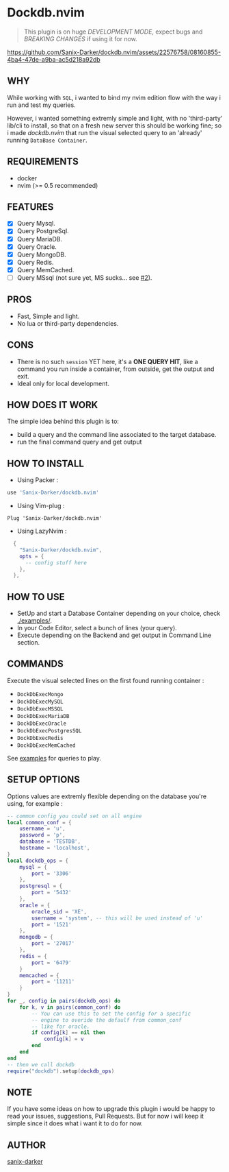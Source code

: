 # Dockdb.nvim

> This plugin is on huge *DEVELOPMENT MODE*, expect bugs and *BREAKING CHANGES* if using it for now.


https://github.com/Sanix-Darker/dockdb.nvim/assets/22576758/08160855-4ba4-47de-a9ba-ac5d218a92db


## WHY

While working with `SQL`, i wanted to bind my nvim edition flow with the way i run and test my queries.

However, i wanted something extremly simple and light,
with no 'third-party' lib/cli to install, so that on a fresh new server this should be working fine; so i made *dockdb.nvim* that run the visual selected query
to an 'already' running `DataBase Container`.

## REQUIREMENTS

- docker
- nvim (>= 0.5 recommended)

## FEATURES

- [x] Query Mysql.
- [x] Query PostgreSql.
- [x] Query MariaDB.
- [x] Query Oracle.
- [x] Query MongoDB.
- [x] Query Redis.
- [x] Query MemCached.
- [ ] Query MSsql (not sure yet, MS sucks... see [#2](https://github.com/Sanix-Darker/dockdb.nvim/pull/2)).

## PROS

- Fast, Simple and light.
- No lua or third-party dependencies.

## CONS

- There is no such `session` YET here, it's a **ONE QUERY HIT**, like a command you run inside a container, from outside, get the output and exit.
- Ideal only for local development.

## HOW DOES IT WORK

The simple idea behind this plugin is to:
- build a query and the command line associated to the target database.
- run the final command query and get output

## HOW TO INSTALL

- Using Packer :
```lua
use 'Sanix-Darker/dockdb.nvim'
```

- Using Vim-plug :
```vim
Plug 'Sanix-Darker/dockdb.nvim'
```

- Using LazyNvim :
```lua
  {
    "Sanix-Darker/dockdb.nvim",
    opts = {
      -- config stuff here
    },
  },
```

## HOW TO USE

- SetUp and start a Database Container depending on your choice, check [./examples/](./examples/).
- In your Code Editor, select a bunch of lines (your query).
- Execute depending on the Backend and get output in Command Line section.

## COMMANDS

Execute the visual selected lines on the first found running container :

- `DockDbExecMongo`
- `DockDbExecMySQL`
- `DockDbExecMSSQL`
- `DockDbExecMariaDB`
- `DockDbExecOracle`
- `DockDbExecPostgresSQL`
- `DockDbExecRedis`
- `DockDbExecMemCached`

See [examples](./examples/) for queries to play.

## SETUP OPTIONS

Options values are extremly flexible depending on the database you're using,
for example :
```lua
-- common config you could set on all engine
local common_conf = {
    username = 'u',
    password = 'p',
    database = 'TESTDB',
    hostname = 'localhost',
}
local dockdb_ops = {
    mysql = {
        port = '3306'
    },
    postgresql = {
        port = '5432'
    },
    oracle = {
        oracle_sid = 'XE',
        username = 'system', -- this will be used instead of 'u'
        port = '1521'
    },
    mongodb = {
        port = '27017'
    },
    redis = {
        port = '6479'
    }
    memcached = {
        port = '11211'
    }
}
for _, config in pairs(dockdb_ops) do
    for k, v in pairs(common_conf) do
        -- You can use this to set the config for a specific
        -- engine to overide the defaulf from common_conf
        -- like for oracle.
        if config[k] == nil then
            config[k] = v
        end
    end
end
-- then we call dockdb
require("dockdb").setup(dockdb_ops)
```

## NOTE

If you have some ideas on how to upgrade this plugin i would be happy to read your issues, suggestions, Pull Requests.
But for now i will keep it simple since it does what i want it to do for now.

## AUTHOR

[sanix-darker](https://github.com/sanix-darker)
